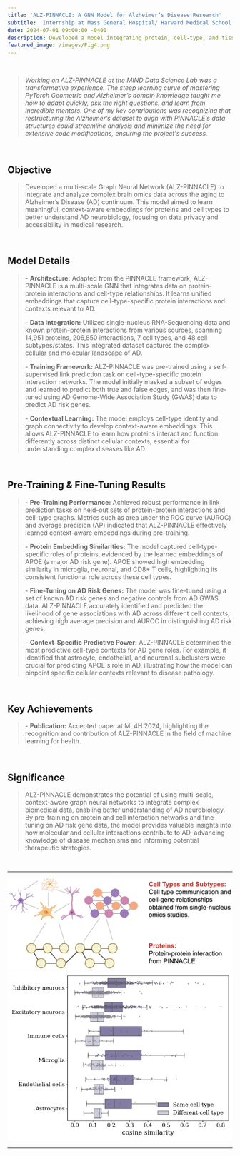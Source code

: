 ```yaml
---
title: 'ALZ-PINNACLE: A GNN Model for Alzheimer’s Disease Research'  
subtitle: 'Internship at Mass General Hospital/ Harvard Medical School'
date: 2024-07-01 09:00:00 -0400  
description: Developed a model integrating protein, cell-type, and tissue data into a unified latent space for Alzheimer’s research. Pre-trained the model on extensive protein interaction data and investigated APOE, a key genetic risk factor for Alzheimer’s. Research to be presented at ML4H 2024.  
featured_image: /images/Fig4.png
---
```

<br>
<blockquote> 
<p><em> Working on ALZ-PINNACLE at the MIND Data Science Lab was a transformative experience. The steep learning curve of mastering PyTorch Geometric and Alzheimer’s domain knowledge taught me how to adapt quickly, ask the right questions, and learn from incredible mentors. One of my key contributions was recognizing that restructuring the Alzheimer’s dataset to align with PINNACLE’s data structures could streamline analysis and minimize the need for extensive code modifications, ensuring the project's success.
</blockquote>
</em></p>

<br> 
<h2>Objective</h2> 
<blockquote> 
<p style="color: #666;"> Developed a multi-scale Graph Neural Network (ALZ-PINNACLE) to integrate and analyze complex brain omics data across the aging to Alzheimer’s Disease (AD) continuum. This model aimed to learn meaningful, context-aware embeddings for proteins and cell types to better understand AD neurobiology, focusing on data privacy and accessibility in medical research. 
</p> 
</blockquote> 

<br> 

<h2>Model Details</h2> 
<blockquote> 
<p style="color: #666;"> 
- <strong>Architecture:</strong> Adapted from the PINNACLE framework, ALZ-PINNACLE is a multi-scale GNN that integrates data on protein-protein interactions and cell-type relationships. It learns unified embeddings that capture cell-type-specific protein interactions and contexts relevant to AD. </p> 
<p style="color: #666;"> 
- <strong>Data Integration:</strong> Utilized single-nucleus RNA-Sequencing data and known protein-protein interactions from various sources, spanning 14,951 proteins, 206,850 interactions, 7 cell types, and 48 cell subtypes/states. This integrated dataset captures the complex cellular and molecular landscape of AD. 
</p> 
<p style="color: #666;"> 
- <strong>Training Framework:</strong> ALZ-PINNACLE was pre-trained using a self-supervised link prediction task on cell-type-specific protein interaction networks. The model initially masked a subset of edges and learned to predict both true and false edges, and was then fine-tuned using AD Genome-Wide Association Study (GWAS) data to predict AD risk genes. 
</p> 
<p style="color: #666;"> 
- <strong>Contextual Learning:</strong> The model employs cell-type identity and graph connectivity to develop context-aware embeddings. This allows ALZ-PINNACLE to learn how proteins interact and function differently across distinct cellular contexts, essential for understanding complex diseases like AD. 
</p> 
</blockquote> 

<br> 

<h2>Pre-Training & Fine-Tuning Results</h2> 
<blockquote> 
<p style="color: #666;"> 
- <strong>Pre-Training Performance:</strong> Achieved robust performance in link prediction tasks on held-out sets of protein-protein interactions and cell-type graphs. Metrics such as area under the ROC curve (AUROC) and average precision (AP) indicated that ALZ-PINNACLE effectively learned context-aware embeddings during pre-training. 
</p> 
<p style="color: #666;"> 
- <strong>Protein Embedding Similarities:</strong> The model captured cell-type-specific roles of proteins, evidenced by the learned embeddings of APOE (a major AD risk gene). APOE showed high embedding similarity in microglia, neuronal, and CD8+ T cells, highlighting its consistent functional role across these cell types. 
</p> 
<p style="color: #666;"> 
- <strong>Fine-Tuning on AD Risk Genes:</strong> The model was fine-tuned using a set of known AD risk genes and negative controls from AD GWAS data. ALZ-PINNACLE accurately identified and predicted the likelihood of gene associations with AD across different cell contexts, achieving high average precision and AUROC in distinguishing AD risk genes. 
</p> 
<p style="color: #666;"> 
- <strong>Context-Specific Predictive Power:</strong> ALZ-PINNACLE determined the most predictive cell-type contexts for AD gene roles. For example, it identified that astrocyte, endothelial, and neuronal subclusters were crucial for predicting APOE's role in AD, illustrating how the model can pinpoint specific cellular contexts relevant to disease pathology. 
</p> 
</blockquote> 

<br> 

<h2>Key Achievements</h2> 
<blockquote> 
<p style="color: #666;"> 
- <strong>Publication:</strong> Accepted paper at ML4H 2024, highlighting the recognition and contribution of ALZ-PINNACLE in the field of machine learning for health.
</p> 
</blockquote> 

 <br>
 
<h2>Significance</h2> 
<blockquote> 
<p style="color: #666;"> ALZ-PINNACLE demonstrates the potential of using multi-scale, context-aware graph neural networks to integrate complex biomedical data, enabling better understanding of AD neurobiology. By pre-training on protein and cell interaction networks and fine-tuning on AD risk gene data, the model provides valuable insights into how molecular and cellular interactions contribute to AD, advancing knowledge of disease mechanisms and informing potential therapeutic strategies. 
</p> 
</blockquote> 

<br>


---
<div class="gallery" data-columns="1">
	<img src="/images/Fig1.png">
	<img src="/images/Fig2.png">
</div>

---





